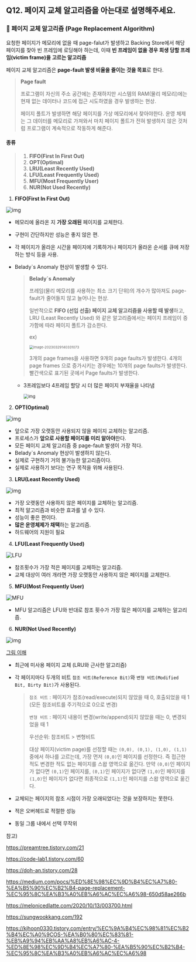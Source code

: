 ## Q12. 페이지 교체 알고리즘을 아는대로 설명해주세요.

### 🔎 페이지 교체 알고리즘 (Page Replacement Algorithm)

요청한 페이지가 메모리에 없을 때 page-falut가 발생하고 Backing Store에서 해당 페이지를 찾아 빈 프레임에 로딩해야 하는데, 이때 **빈 프레임이 없을 경우 희생 당할 프레임(victim frame)을 고르는 알고리즘**

페이지 교체 알고리즘은 **page-fault 발생 비율을 줄이는 것을 목표**로 한다. 

> **Page fault**
>
> 프로그램이 자신의 주소 공간에는 존재하지만 시스템의 RAM(물리 메모리)에는 현재 없는 데이터나 코드에 접근 시도하였을 경우 발생하는 현상.
>
> 페이지 폴트가 발생하면 해당 페이지를 가상 메모리에서 찾아야한다. 운영 체제는 그 데이터를 메모리로 가져와서 마치 페이지 폴트가 전혀 발생하지 않은 것처럼 프로그램이 계속적으로 작동하게 해준다.



#### 종류

> 1. **FIFO(First In First Out)** 
> 2. **OPT(Optimal)** 
> 3. **LRU(Least Recently Used)** 
> 4. **LFU(Least Frequently Used)** 
> 5. **MFU(Most Frequently User)** 
> 6. **NUR(Not Used Recently)**



1. **FIFO(First In First Out)** 

![img](https://t1.daumcdn.net/cfile/tistory/226E903F55A7388D27)

- 메모리에 올라온 지 **가장 오래된** 페이지를 교체한다.

- 구현이 간단하지만 성능은 좋지 않은 편.

- 각 페이지가 올라온 시간을 페이지에 기록하거나 페이지가 올라온 순서를 큐에 저장하는 방식 등을 사용.

- Belady`s Anomaly 현상이 발생할 수 있다.

  > **Belady`s Anomaly**
  >
  > 프레임(물리 메모리를 사용하는 최소 크기 단위)의 개수가 많아져도 page-fault가 줄어들지 않고 늘어나는 현상.
  >
  > 일반적으로 **FIFO (선입 선출) 페이지 교체 알고리즘을 사용할 때 발생**하고, LRU (Least Recently Used) 와 같은 알고리즘에서는 페이지 프레임이 증가함에 따라 페이지 폴트가 감소한다.
  >
  > ex)
  >
  > <img src="C:\Users\Geunhye\Desktop\study\cs\운영체제\면접질문.assets\image-20230329140331073.png" alt="image-20230329140331073" style="zoom:67%;" />
  >
  > 3개의 page frames을 사용하면 9개의 page faults가 발생한다. 4개의 page frames 으로 증가시키는 경우에는 10개의 page faults가 발생한다. 빨간색으로 표기된 곳에서 Page faults가 발생한다.

  - 3프레임보다 4프레임 할당 시 더 많은 페이지 부재율을 나타냄

    <img src="https://t1.daumcdn.net/cfile/tistory/260D0B3955A7388E1F" alt="img" style="zoom: 80%;" />



2. **OPT(Optimal)** 

<img src="https://t1.daumcdn.net/cfile/tistory/240A683A55A7389048" alt="img"  />

- 앞으로 가장 오랫동안 사용되지 않을 페이지 교체하는 알고리즘.
- 프로세스가 **앞으로 사용할 페이지를 미리 알아야**한다.
- 모든 페이지 교체 알고리즘 중 page-fault 발생이 가장 적다.
- Belady`s Anomaly 현상이 발생하지 않는다.
- 실제로 구현하기 거의 불가능한 알고리즘이다.
- 실제로 사용하기 보다는 연구 목적을 위해 사용된다.



3. **LRU(Least Recently Used)** 

<img src="https://t1.daumcdn.net/cfile/tistory/274D5C4655A7389001" alt="img"  />

- 가장 오랫동안 사용하지 않은 페이지를 교체하는 알고리즘.
- 최적 알고리즘과 비슷한 효과를 낼 수 있다.
- 성능이 좋은 편이다.
- **많은 운영체제가 채택**하는 알고리즘.
- 하드웨어의 지원이 필요



4. **LFU(Least Frequently Used)** 

<img src="https://blog.kakaocdn.net/dn/k3rlo/btro8xT5B3y/DU9CSseZMbyWRwuo6X230K/img.png" alt="LFU"  />

- 참조횟수가 가장 적은 페이지를 교체하는 알고리즘.
- 교체 대상이 여러 개라면 가장 오랫동안 사용하지 않은 페이지를 교체한다.



5. **MFU(Most Frequently User)** 

<img src="https://blog.kakaocdn.net/dn/bcvcNG/btroVqoH7Ic/RFGqK4Lsiqls1FfXGN4Fs1/img.png" alt="MFU"  />

- MFU 알고리즘은 LFU와 반대로 참조 횟수가 가장 많은 페이지를 교체하는 알고리즘.



6. **NUR(Not Used Recently)**

![img](https://velog.velcdn.com/images/chappi/post/868b64e4-8877-4266-b1b6-315fe3c3e225/9.png)

[그림 이해](https://velog.io/@chappi/OS%EB%8A%94-%ED%95%A0%EA%BB%80%EB%8D%B0-%ED%95%B5%EC%8B%AC%EB%A7%8C-%ED%95%A9%EB%8B%88%EB%8B%A4.-17%ED%8E%B8-%ED%8E%98%EC%9D%B4%EC%A7%80-%EA%B5%90%EC%B2%B4-%EC%95%8C%EA%B3%A0%EB%A6%AC%EC%A6%98FIFO-LRU-LFU-NUR-2%EC%B0%A8-%EA%B8%B0%ED%9A%8C-%EC%95%8C%EA%B3%A0%EB%A6%AC%EC%A6%98-%EC%8B%9C%EA%B3%84-%EC%95%8C%EA%B3%A0%EB%A6%AC%EC%A6%98)

- 최근에 미사용 페이지 교체 (LRU와 근사한 알고리즘)

- 각 페이지마다 두개의 비트 `참조 비트(Reference Bit)`와 `변형 비트(Modified Bit, Birty Bit)`가 사용된다.

  >`참조 비트` : 페이지가 참조(read/execute)되지 않았을 때 0, 호출되었을 때 1 (모든 참조비트를 주기적으로 0으로 변경)
  >
  >`변형 비트` : 페이지 내용이 변경(write/append)되지 않았을 때는 0, 변경되었을 때 1
  >
  >우선순위: 참조비트 > 변형비트
  >
  >대상 페이지(victim page)를 선정할 때는 `(0,0), (0,1), (1,0), (1,1)` 중에서 하나를 고르는데, 가장 먼저 `(0,0)`인 페이지를 선정한다. 즉 접근한 적도 변경한 적도 없는 페이지를 스왑 영역으로 옮긴다. 만약 `(0,0)`인 페이지가 없다면 `(0,1)`인 페이지를, `(0,1)`인 페이지가 없다면 `(1,0)`인 페이지를 `(1,0)`인 페이지가 없다면 최종적으로 `(1,1)`인 페이지를 스왑 영역으로 옮긴다.

- 교체되는 페이지의 참조 시점이 가장 오래되었다는 것을 보장하지는 못한다.

- 적은 오버헤드로 적절한 성능

- 동일 그룹 내에서 선택 무작위





참고)

https://preamtree.tistory.com/21

https://code-lab1.tistory.com/60

https://doh-an.tistory.com/28

https://medium.com/pocs/%ED%8E%98%EC%9D%B4%EC%A7%80-%EA%B5%90%EC%B2%B4-page-replacement-%EC%95%8C%EA%B3%A0%EB%A6%AC%EC%A6%98-650d58ae266b

https://melonicedlatte.com/2020/10/13/003700.html

https://sungwookkang.com/192

https://kjhoon0330.tistory.com/entry/%EC%9A%B4%EC%98%81%EC%B2%B4%EC%A0%9COS-%EA%B0%80%EC%83%81-%EB%A9%94%EB%AA%A8%EB%A6%AC-4-%ED%8E%98%EC%9D%B4%EC%A7%80-%EA%B5%90%EC%B2%B4-%EC%95%8C%EA%B3%A0%EB%A6%AC%EC%A6%98